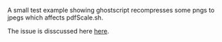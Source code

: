 A small test example showing ghostscript recompresses some pngs to jpegs which affects pdfScale.sh.

The issue is disscussed here [here](https://github.com/tavinus/pdfScale/issues/27).
